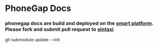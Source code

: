 # PhoneGap Docs

### phonegap docs are build and deployed on the [smart platform](http://smart.joyent.com). Please fork and submit pull request to [sintaxi](http://github.com/sintaxi)

git submodule update --init